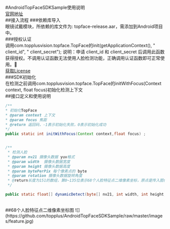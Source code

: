 #AndroidTopFaceSDKSample使用说明
<br>
[官网地址](http://www.voome.cn)
<br>
##接入流程
###依赖库导入
<br>
眼镜试戴模块，所依赖的库文件为: topface-release.aar，需添加到Android项目中。
<br>
###授权认证
<br>
调用com.topplusvision.topface.TopFace的init(getApplicationContext(), " client_id", " client_secret");
说明：申请 client_id 和 client_secret 后调用此函数获得授权。不调用认证函数无法使用人脸检测功能，正确调用认证函数即可正常使用。
<br>
[获取License](http://www.voome.cn/register/index.shtml)
<br>
###SDK初始化
<br>
在检测之前调用com.topplusvision.topface.TopFace的initWithFocus(Context context, float focus)初始化检测上下文
<br>
##接口定义和使用说明
```Java
/**
* 初始化TopFace
* @param context 上下文
* @param focus 焦距
* @return 返回码，-1表示初始化失败，0表示初始化成功
*/
public static int initWithFocus(Context context,float focus) ;


/**
 * 检测人脸
 * @param nv21 摄像头数据 yuv格式
 * @param width  摄像头数据宽度
 * @param height 摄像头数据高度
 * @param bytePerPix 每个像素点的 byte
 * @param rotation 摄像头数据旋转角度
 * @return长度为151的数组，第0~135位表示68个人脸特征点二维像素坐标，原点是传入图像的左上角，特征点代表意义参考示意图；第136~138位表示人脸鼻尖处在相机坐标系下的位置数据，坐标系定义：x轴向右,y轴向下,z轴向前；第139~141位表示人脸相对相机的姿态数据，单位是弧度，依次定义为：pitc俯仰角、roll翻滚角、yaw偏航角；第142位表示置信度.
 */

public static float[] dynamicDetect(byte[] nv21, int width, int height, float bytePerPix, int rotation);

```
<br>
##68个人脸特征点二维像素坐标图
![](https://github.com/topplus/AndroidTopFaceSDKSample/raw/master/images/feature.jpg)